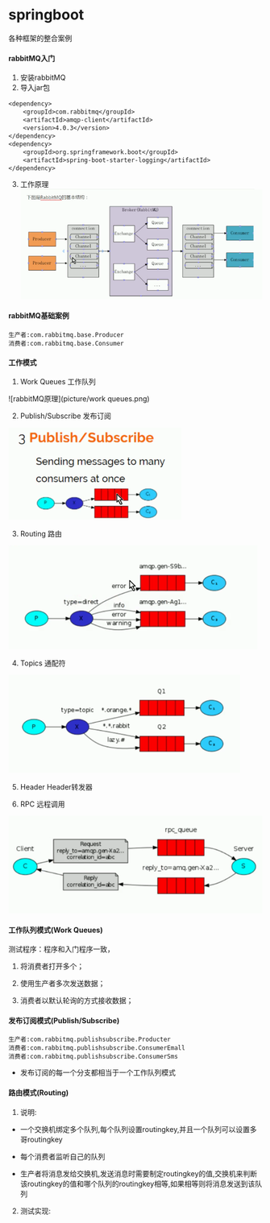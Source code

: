 # springboot
各种框架的整合案例
#### rabbitMQ入门
1. 安装rabbitMQ
2. 导入jar包
```
<dependency>
	<groupId>com.rabbitmq</groupId>
	<artifactId>amqp-client</artifactId>
	<version>4.0.3</version>
</dependency>
<dependency>
	<groupId>org.springframework.boot</groupId>
	<artifactId>spring-boot-starter-logging</artifactId>
</dependency>
```
3. 工作原理
![rabbitMQ原理](picture/rabbitMQ原理.png)
#### rabbitMQ基础案例
```
生产者:com.rabbitmq.base.Producer
消费者:com.rabbitmq.base.Consumer
```
#### 工作模式
1. Work Queues 工作队列

![rabbitMQ原理](picture/work queues.png)

2. Publish/Subscribe 发布订阅

![rabbitMQ原理](picture/Publish--Subscribe.png)

3. Routing 路由

![rabbitMQ原理](picture/Routing.png)

4. Topics 通配符

![rabbitMQ原理](picture/Topics.png)

5. Header Header转发器

6. RPC 远程调用

![rabbitMQ原理](picture/RPC.png)

#### 工作队列模式(Work Queues)

测试程序：程序和入门程序一致，

1. 将消费者打开多个；
 
2. 使用生产者多次发送数据；

3. 消费者以默认轮询的方式接收数据；

#### 发布订阅模式(Publish/Subscribe)
```
生产者:com.rabbitmq.publishsubscribe.Producter
消费者:com.rabbitmq.publishsubscribe.ConsumerEmall
消费者:com.rabbitmq.publishsubscribe.ConsumerSms
```

- 发布订阅的每一个分支都相当于一个工作队列模式

#### 路由模式(Routing) 

1. 说明:

- 一个交换机绑定多个队列,每个队列设置routingkey,并且一个队列可以设置多哥routingkey

- 每个消费者监听自己的队列

- 生产者将消息发给交换机,发送消息时需要制定routingkey的值,交换机来判断该routingkey的值和哪个队列的routingkey相等,如果相等则将消息发送到该队列

2. 测试实现:
```

```
